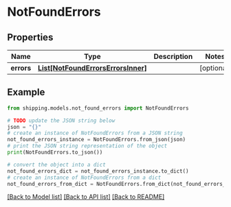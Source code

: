 # NotFoundErrors


## Properties

Name | Type | Description | Notes
------------ | ------------- | ------------- | -------------
**errors** | [**List[NotFoundErrorsErrorsInner]**](NotFoundErrorsErrorsInner.md) |  | [optional] 

## Example

```python
from shipping.models.not_found_errors import NotFoundErrors

# TODO update the JSON string below
json = "{}"
# create an instance of NotFoundErrors from a JSON string
not_found_errors_instance = NotFoundErrors.from_json(json)
# print the JSON string representation of the object
print(NotFoundErrors.to_json())

# convert the object into a dict
not_found_errors_dict = not_found_errors_instance.to_dict()
# create an instance of NotFoundErrors from a dict
not_found_errors_from_dict = NotFoundErrors.from_dict(not_found_errors_dict)
```
[[Back to Model list]](../README.md#documentation-for-models) [[Back to API list]](../README.md#documentation-for-api-endpoints) [[Back to README]](../README.md)


